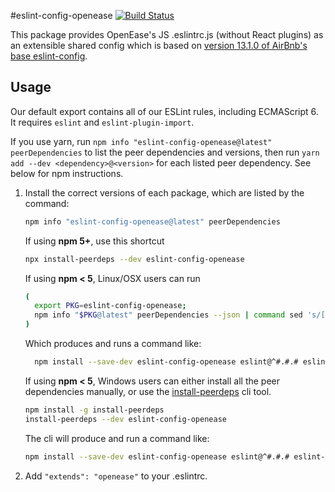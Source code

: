 #eslint-config-openease [![Build Status](https://travis-ci.org/code-iai/eslint-config-openease.svg?branch=master)](https://travis-ci.org/code-iai/eslint-config-openease)

This package provides OpenEase's JS .eslintrc.js (without React plugins) as an extensible shared config which is based on [version 13.1.0 of AirBnb's base eslint-config](https://www.npmjs.com/package/eslint-config-airbnb-base/v/13.1.0).

## Usage

Our default export contains all of our ESLint rules, including ECMAScript 6. It requires `eslint` and `eslint-plugin-import`.

If you use yarn, run `npm info "eslint-config-openease@latest" peerDependencies` to list the peer dependencies and versions, then run `yarn add --dev <dependency>@<version>` for each listed peer dependency. See below for npm instructions. 

1. Install the correct versions of each package, which are listed by the command: 

   ```sh 
   npm info "eslint-config-openease@latest" peerDependencies 
   ``` 

   If using **npm 5+**, use this shortcut 

   ```sh 
   npx install-peerdeps --dev eslint-config-openease 
   ``` 

   If using **npm < 5**, Linux/OSX users can run 

   ```sh 
   ( 
     export PKG=eslint-config-openease; 
     npm info "$PKG@latest" peerDependencies --json | command sed 's/[\{\},]//g ; s/: /@/g' | xargs npm install --save-dev "$PKG@latest" 
   ) 
   ``` 

   Which produces and runs a command like: 

   ```sh 
     npm install --save-dev eslint-config-openease eslint@^#.#.# eslint-plugin-import@^#.#.# 
   ``` 

   If using **npm < 5**, Windows users can either install all the peer dependencies manually, or use the [install-peerdeps](https://github.com/nathanhleung/install-peerdeps) cli tool. 

   ```sh 
   npm install -g install-peerdeps 
   install-peerdeps --dev eslint-config-openease 
   ``` 

   The cli will produce and run a command like: 

   ```sh 
   npm install --save-dev eslint-config-openease eslint@^#.#.# eslint-plugin-import@^#.#.# 
   ``` 
   
2. Add `"extends": "openease"` to your .eslintrc.

